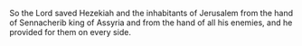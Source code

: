 So the Lord saved Hezekiah and the inhabitants of Jerusalem from the hand of Sennacherib king of Assyria and from the hand of all his enemies, and he provided for them on every side.
